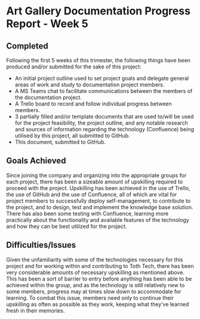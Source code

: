 # Art Gallery Documentation Progress Report - Week 5

## Completed

Following the first 5 weeks of this trimester, the following things have been produced and/or
submitted for the sake of this project:

- An initial project outline used to set project goals and delegate general areas of work and study
  to documentation project members.
- A MS Teams chat to facilitate communications between the members of the documentation project.
- A Trello board to record and follow individual progress between members.
- 3 partially filled and/or template documents that are used to/will be used for the project
  feasibility, the project outline, and any notable research and sources of information regarding
  the technology (Confluence) being utilised by this project, all submitted to GitHub.
- This document, submitted to GitHub.

## Goals Achieved

Since joining the company and organizing into the appropriate groups for each project, there has
been a sizeable amount of upskilling required to proceed with the project. Upskilling has been
achieved in the use of Trello, the use of GitHub and the use of Confluence, all of which are vital
for project members to successfully deploy self-management, to contribute to the project, and to
design, test and implement the knowledge base solution. There has also been some testing with
Confluence, learning more practically about the functionality and available features of the
technology and how they can be best utilized for the project.

## Difficulties/Issues

Given the unfamiliarity with some of the technologies necessary for this project and for working
within and contributing to Toth Tech, there has been very considerable amounts of necessary
upskilling as mentioned above. This has been a sort of barrier to entry before anything has been
able to be achieved within the group, and as the technology is still relatively new to some members,
progress may at times slow down to accommodate for learning. To combat this issue, members need only
to continue their upskilling as often as possible as they work, keeping what they’ve learned fresh
in their memories.
